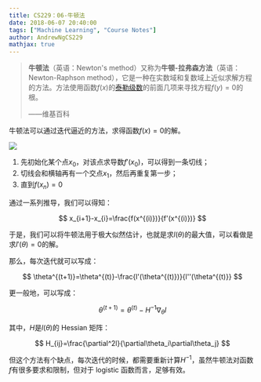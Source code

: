 ```yaml
---
title: CS229：06-牛顿法
date: 2018-06-07 20:40:00
tags: ["Machine Learning", "Course Notes"]
author: AndrewNgCS229
mathjax: true
---
```


> **牛顿法**（英语：Newton's method）又称为**牛顿-拉弗森方法**（英语：Newton-Raphson method），它是一种在实数域和复数域上近似求解方程的方法。方法使用函数$\displaystyle f(x)$的[泰勒级数](https://zh.wikipedia.org/wiki/%E6%B3%B0%E5%8B%92%E7%BA%A7%E6%95%B0)的前面几项来寻找方程$\displaystyle f(y)=0$的根。
>
> ——维基百科

牛顿法可以通过迭代逼近的方法，求得函数$f(x)=0$的解。

![](https://jackie-image.oss-cn-hangzhou.aliyuncs.com/18-6-7/69557176.jpg)

1. 先初始化某个点$x_0$，对该点求导数$f'(x_0)$，可以得到一条切线；
2. 切线会和横轴再有一个交点$x_1$，然后再重复第一步；
3. 直到$f(x_n)=0$

通过一系列推导，我们可以得知：

$$
x_{i+1}-x_{i}=\frac{f(x^{(i)})}{f'(x^{(i)})}
$$

于是，我们可以将牛顿法用于极大似然估计，也就是求$l(\theta)$的最大值，可以看做是求$l'(\theta)=0$的解。

那么，每次迭代就可以写成：

$$
\theta^{(t+1)}=\theta^{(t)}-\frac{l'(\theta^{(t)})}{l''(\theta^{(t)}}
$$

更一般地，可以写成：

$$
\theta^{(t+1)}=\theta^{(t)}-H^{-1}\nabla_\theta l
$$

其中，$H$是$l(\theta)$的 Hessian 矩阵：

$$
H_{ij}=\frac{\partial^2l}{\partial\theta_i\partial\theta_j}
$$

但这个方法有个缺点，每次迭代的时候，都需要重新计算$H^{-1}$，虽然牛顿法对函数$f$有很多要求和限制，但对于 logistic 函数而言，足够有效。
